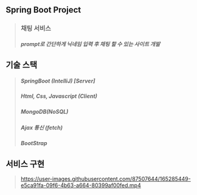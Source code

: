 ## Spring Boot Project

> ### 채팅 서비스
> ##### prompt로 간단하게 닉네임 입력 후 채팅 할 수 있는 사이트 개발

## 기술 스택
> ##### SpringBoot (IntelliJ) [Server]
> ##### Html, Css, Javascript (Client)
> ##### MongoDB(NoSQL)
> ##### Ajax 통신 (fetch)
> ##### BootStrap

## 서비스 구현
> https://user-images.githubusercontent.com/87507644/165285449-e5ca91fa-09f6-4b63-a664-80399af00fed.mp4
